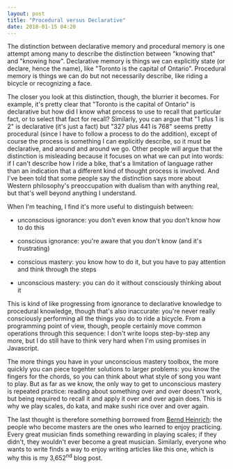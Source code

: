 ```yaml
---
layout: post
title: "Procedural versus Declarative"
date: 2018-01-15 04:20
---
```


The distinction between declarative memory and procedural memory
is one attempt among many to describe the distinction between "knowing that" and "knowing how".
Declarative memory is things we can explicitly state (or declare, hence the name),
like "Toronto is the capital of Ontario".
Procedural memory is things we can do but not necessarily describe,
like riding a bicycle or recognizing a face.

The closer you look at this distinction, though, the blurrier it becomes.
For example,
it's pretty clear that "Toronto is the capital of Ontario" is declarative
but how did I know what process to use to recall that particular fact,
or to select that fact for recall?
Similarly,
you can argue that "1 plus 1 is 2" is declarative (it's just a fact)
but "327 plus 441 is 768" seems pretty procedural (since I have to follow a process to do the addition),
except of course the process is something I can explicitly describe,
so it must be declarative,
and around and around we go.
Other people will argue that the distinction is misleading
because it focuses on what we can put into words:
if I can't describe how I ride a bike,
that's a limitation of language rather than an indication that a different kind of thought process is involved.
And I've been told that some people say the distinction says more about Western philosophy's preoccupation with dualism
than with anything real,
but that's well beyond anything I understand.

When I'm teaching, I find it's more useful to distinguish between:

- unconscious ignorance: you don't even know that you don't know how to do this

- conscious ignorance: you're aware that you don't know (and it's frustrating)

- conscious mastery: you know how to do it, but you have to pay attention and think through the steps

- unconscious mastery: you can do it without consciously thinking about it

This is kind of like progressing from ignorance to declarative knowledge to procedural knowledge,
though that's also inaccurate:
you're never really consciously performing all the things you do to ride a bicycle.
From a programming point of view,
though,
people certainly move common operations through this sequence:
I don't write loops step-by-step any more,
but I do still have to think very hard when I'm using promises in Javascript.

The more things you have in your unconscious mastery toolbox,
the more quickly you can piece togehter solutions to larger problems:
you know the fingers for the chords,
so you can think about what style of song you want to play.
But as far as we know,
the only way to get to unconscious mastery is repeated practice:
reading about something over and over doesn't work,
but being required to recall it and apply it over and over again does.
This is why we play scales, do kata, and make sushi rice over and over again.

The last thought is therefore something borrowed from
[Bernd Heinrich](https://www.amazon.com/Why-We-Run-Natural-History/dp/0060958707/):
the people who become masters are the ones who learned to enjoy practicing.
Every great musician finds something rewarding in playing scales;
if they didn't, they wouldn't ever become a great musician.
Similarly,
everyone who wants to write finds a way to enjoy writing articles like this one,
which is why this is my 3,652<sup>nd</sup> blog post.
